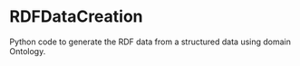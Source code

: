 # RDFDataCreation
Python code to generate the RDF data from a structured data using domain Ontology. 

